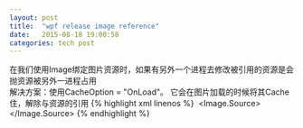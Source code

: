 ```yaml
---
layout: post
title:  "wpf release image reference"
date:   2015-08-18 19:00:58
categories: tech post
---
```

在我们使用Image绑定图片资源时，如果有另外一个进程去修改被引用的资源是会抛资源被另外一进程占用
<br/>
解决方案：使用CacheOption = "OnLoad"。
它会在图片加载的时候将其Cache住，解除与资源的引用
{% highlight xml linenos %}
<Image>
    <Image.Source>
        <BitmapImage  CacheOption="OnLoad" UriSource="C:\Users\i.mark.yu\Desktop\HelloWorld.png"/>
    </Image.Source>
</Image>
{% endhighlight %}